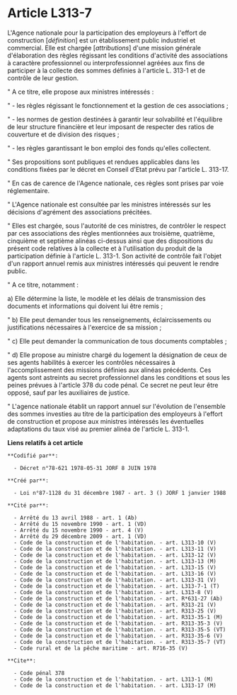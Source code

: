 # Article L313-7

L'Agence nationale pour la participation des employeurs à l'effort de construction [*définition*] est un établissement public
industriel et commercial. Elle est chargée [*attributions*] d'une mission générale d'élaboration des règles régissant les
conditions d'activité des associations à caractère professionnel ou interprofessionnel agréées aux fins de participer à la
collecte des sommes définies à l'article L. 313-1 et de contrôle de leur gestion.

" A ce titre, elle propose aux ministres intéressés :

" - les règles régissant le fonctionnement et la gestion de ces associations ;

" - les normes de gestion destinées à garantir leur solvabilité et l'équilibre de leur structure financière et leur imposant
de respecter des ratios de couverture et de division des risques ;

" - les règles garantissant le bon emploi des fonds qu'elles collectent.

" Ses propositions sont publiques et rendues applicables dans les conditions fixées par le décret en Conseil d'Etat prévu par
l'article L. 313-17.

" En cas de carence de l'Agence nationale, ces règles sont prises par voie réglementaire.

" L'Agence nationale est consultée par les ministres intéressés sur les décisions d'agrément des associations précitées.

" Elles est chargée, sous l'autorité de ces ministres, de contrôler le respect par ces associations des règles mentionnées
aux troisième, quatrième, cinquième et septième alinéas ci-dessus ainsi que des dispositions du présent code relatives à la
collecte et à l'utilisation du produit de la participation définie à l'article L. 313-1. Son activité de contrôle fait
l'objet d'un rapport annuel remis aux ministres intéressés qui peuvent le rendre public.

" A ce titre, notamment :

a) Elle détermine la liste, le modèle et les délais de transmission des documents et informations qui doivent lui être
remis ;

" b) Elle peut demander tous les renseignements, éclaircissements ou justifications nécessaires à l'exercice de sa mission ;

" c) Elle peut demander la communication de tous documents comptables ;

" d) Elle propose au ministre chargé du logement la désignation de ceux de ses agents habilités à exercer les contrôles
nécessaires à l'accomplissement des missions définies aux alinéas précédents. Ces agents sont astreints au secret
professionnel dans les conditions et sous les peines prévues à l'article 378 du code pénal. Ce secret ne peut leur être
opposé, sauf par les auxiliaires de justice.

" L'agence nationale établit un rapport annuel sur l'évolution de l'ensemble des sommes investies au titre de la
participation des employeurs à l'effort de construction et propose aux ministres intéressés les éventuelles adaptations du
taux visé au premier alinéa de l'article L. 313-1.

**Liens relatifs à cet article**

	**Codifié par**:

	  - Décret n°78-621 1978-05-31 JORF 8 JUIN 1978

	**Créé par**:

	  - Loi n°87-1128 du 31 décembre 1987 - art. 3 () JORF 1 janvier 1988

	**Cité par**:

	  - Arrêté du 13 avril 1988 - art. 1 (Ab)
	  - Arrêté du 15 novembre 1990 - art. 1 (VD)
	  - Arrêté du 15 novembre 1990 - art. 4 (V)
	  - Arrêté du 29 décembre 2009 - art. 1 (VD)
	  - Code de la construction et de l'habitation. - art. L313-10 (V)
	  - Code de la construction et de l'habitation. - art. L313-11 (V)
	  - Code de la construction et de l'habitation. - art. L313-12 (V)
	  - Code de la construction et de l'habitation. - art. L313-13 (M)
	  - Code de la construction et de l'habitation. - art. L313-15 (V)
	  - Code de la construction et de l'habitation. - art. L313-16 (V)
	  - Code de la construction et de l'habitation. - art. L313-31 (V)
	  - Code de la construction et de l'habitation. - art. L313-7-1 (T)
	  - Code de la construction et de l'habitation. - art. L313-8 (V)
	  - Code de la construction et de l'habitation. - art. R*631-27 (Ab)
	  - Code de la construction et de l'habitation. - art. R313-21 (V)
	  - Code de la construction et de l'habitation. - art. R313-25 (V)
	  - Code de la construction et de l'habitation. - art. R313-35-1 (M)
	  - Code de la construction et de l'habitation. - art. R313-35-3 (V)
	  - Code de la construction et de l'habitation. - art. R313-35-5 (VT)
	  - Code de la construction et de l'habitation. - art. R313-35-6 (V)
	  - Code de la construction et de l'habitation. - art. R313-35-7 (VT)
	  - Code rural et de la pêche maritime - art. R716-35 (V)

	**Cite**:

	  - Code pénal 378
	  - Code de la construction et de l'habitation. - art. L313-1 (M)
	  - Code de la construction et de l'habitation. - art. L313-17 (M)
